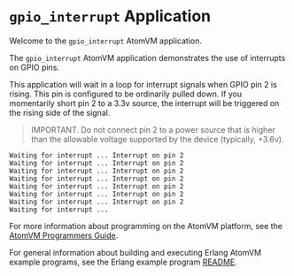<!---
  Copyright 2023 Fred Dushin <fred@dushin.net>

  SPDX-License-Identifier: Apache-2.0 OR LGPL-2.1-or-later
-->

# `gpio_interrupt` Application

Welcome to the `gpio_interrupt` AtomVM application.

The `gpio_interrupt` AtomVM application demonstrates the use of interrupts on GPIO pins.

This application will wait in a loop for interrupt signals when GPIO pin 2 is rising.  This pin is configured to be ordinarily pulled down.  If you momentarily short pin 2 to a 3.3v source, the interrupt will be triggered on the rising side of the signal.

> IMPORTANT.  Do not connect pin 2 to a power source that is higher than the allowable voltage supported by the device (typically, +3.6v).

    Waiting for interrupt ... Interrupt on pin 2
    Waiting for interrupt ... Interrupt on pin 2
    Waiting for interrupt ... Interrupt on pin 2
    Waiting for interrupt ... Interrupt on pin 2
    Waiting for interrupt ... Interrupt on pin 2
    Waiting for interrupt ... Interrupt on pin 2
    Waiting for interrupt ... Interrupt on pin 2
    Waiting for interrupt ...

For more information about programming on the AtomVM platform, see the [AtomVM Programmers Guide](https://doc.atomvm.org/latest/programmers-guide.html).

For general information about building and executing Erlang AtomVM example programs, see the Erlang example program [README](../README.md).
